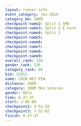 ```yaml
---
layout: runner-info 
event_category: jbu-2019 
category_km: 30KM 
checkpoint-name2: Split 1 SMK 
checkpoint-name3: Split 2 E Farm 
checkpoint-name4: Split 3 
checkpoint-name5: 
checkpoint-name6: 
checkpoint-name7: 
checkpoint-name8: 
checkpoint-name9: 
overall_rank: 334
gender_rank: 236
category_rank: 88
bib: 32011
name: CHIN WEI PIN
distance: 30KM
category: 30KM Men Veteran
gender: Male
time: 6-37-37
start: 2-00-00
checkpoint2: 4-52-28
checkpoint3: 7-52-02
finish: 8-37-37
---
```

